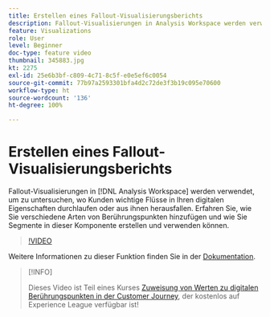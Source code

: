 ```yaml
---
title: Erstellen eines Fallout-Visualisierungsberichts
description: Fallout-Visualisierungen in Analysis Workspace werden verwendet, um zu untersuchen, wo Kunden wichtige Flüsse in Ihren digitalen Eigenschaften durchlaufen oder aus ihnen herausfallen. Erfahren Sie, wie Sie verschiedene Arten von Berührungspunkten hinzufügen und wie Sie Segmente in dieser Komponente erstellen und verwenden können.
feature: Visualizations
role: User
level: Beginner
doc-type: feature video
thumbnail: 345883.jpg
kt: 2275
exl-id: 25e6b3bf-c809-4c71-8c5f-e0e5ef6c0054
source-git-commit: 77b97a2593301bfa4d2c72de3f3b19c095e70600
workflow-type: ht
source-wordcount: '136'
ht-degree: 100%

---
```


# Erstellen eines Fallout-Visualisierungsberichts

Fallout-Visualisierungen in [!DNL Analysis Workspace] werden verwendet, um zu untersuchen, wo Kunden wichtige Flüsse in Ihren digitalen Eigenschaften durchlaufen oder aus ihnen herausfallen. Erfahren Sie, wie Sie verschiedene Arten von Berührungspunkten hinzufügen und wie Sie Segmente in dieser Komponente erstellen und verwenden können.

>[!VIDEO](https://video.tv.adobe.com/v/345883/?quality=12)

Weitere Informationen zu dieser Funktion finden Sie in der [Dokumentation](https://experienceleague.adobe.com/docs/analytics/analyze/analysis-workspace/visualizations/fallout/fallout-flow.html?lang=de).

>[!INFO]
>
> Dieses Video ist Teil eines Kurses [Zuweisung von Werten zu digitalen Berührungspunkten in der Customer Journey](https://experienceleague.adobe.com/?recommended=Analytics-U-1-2020.2&amp;lang=de), der kostenlos auf Experience League verfügbar ist!
